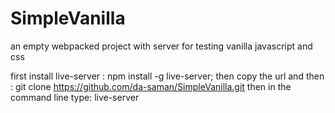 # SimpleVanilla
an empty webpacked project with server for testing vanilla javascript and css

first install live-server :
   npm install -g live-server;
then copy the url and then :
  git clone https://github.com/da-saman/SimpleVanilla.git
then in the command line type:
  live-server
